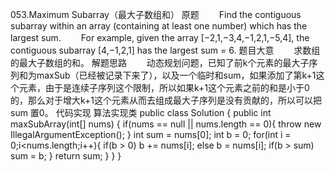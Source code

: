 ﻿053.Maximum Subarray（最大子数组和）
原题
　　Find the contiguous subarray within an array (containing at least one number) which has the largest sum.
　　For example, given the array [−2,1,−3,4,−1,2,1,−5,4],
the contiguous subarray [4,−1,2,1] has the largest sum = 6.
题目大意
　　求数组的最大子数组的和。
解题思路
　　动态规划问题，已知了前k个元素的最大子序列和为maxSub（已经被记录下来了），以及一个临时和sum，如果添加了第k+1这个元素，由于是连续子序列这个限制，所以如果k+1这个元素之前的和是小于0的，那么对于增大k+1这个元素从而去组成最大子序列是没有贡献的，所以可以把sum 置0。
代码实现
算法实现类
public class Solution {
    public int maxSubArray(int[] nums) {
       if(nums == null || nums.length == 0){
          throw new IllegalArgumentException();
        }
        int sum = nums[0];
        int b = 0;
        for(int i = 0;i<nums.length;i++){
            if(b > 0)
                b += nums[i];
            else
                b = nums[i];
            if(b > sum)
                sum = b;
        }
        return sum;
    }
    }
}
